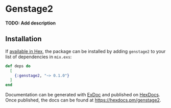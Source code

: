 # Genstage2

**TODO: Add description**

## Installation

If [available in Hex](https://hex.pm/docs/publish), the package can be installed
by adding `genstage2` to your list of dependencies in `mix.exs`:

```elixir
def deps do
  [
    {:genstage2, "~> 0.1.0"}
  ]
end
```

Documentation can be generated with [ExDoc](https://github.com/elixir-lang/ex_doc)
and published on [HexDocs](https://hexdocs.pm). Once published, the docs can
be found at <https://hexdocs.pm/genstage2>.

